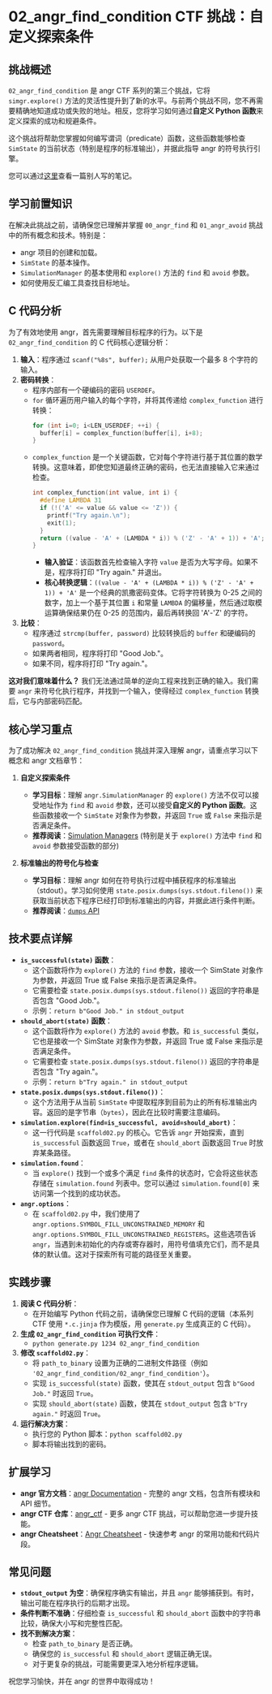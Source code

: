 # 02_angr_find_condition CTF 挑战：自定义探索条件

## 挑战概述

`02_angr_find_condition` 是 angr CTF 系列的第三个挑战，它将 `simgr.explore()` 方法的灵活性提升到了新的水平。与前两个挑战不同，您不再需要精确地知道成功或失败的地址。相反，您将学习如何通过**自定义 Python 函数**来定义探索的成功和规避条件。

这个挑战将帮助您掌握如何编写谓词（predicate）函数，这些函数能够检查 `SimState` 的当前状态（特别是程序的标准输出），并据此指导 angr 的符号执行引擎。

您可以通过[这里](https://www.tjc.im/reverse_engineering/angr_ctf/02_angr_find_condition/)查看一篇别人写的笔记。

## 学习前置知识

在解决此挑战之前，请确保您已理解并掌握 `00_angr_find` 和 `01_angr_avoid` 挑战中的所有概念和技术。特别是：

*   angr 项目的创建和加载。
*   `SimState` 的基本操作。
*   `SimulationManager` 的基本使用和 `explore()` 方法的 `find` 和 `avoid` 参数。
*   如何使用反汇编工具查找目标地址。

## C 代码分析

为了有效地使用 angr，首先需要理解目标程序的行为。以下是 `02_angr_find_condition` 的 C 代码核心逻辑分析：

1.  **输入**：程序通过 `scanf("%8s", buffer);` 从用户处获取一个最多 8 个字符的输入。
2.  **密码转换**：
    *   程序内部有一个硬编码的密码 `USERDEF`。
    *   `for` 循环遍历用户输入的每个字符，并将其传递给 `complex_function` 进行转换：
        ```c
        for (int i=0; i<LEN_USERDEF; ++i) {
          buffer[i] = complex_function(buffer[i], i+8);
        }
        ```
    *   `complex_function` 是一个关键函数，它对每个字符进行基于其位置的数学转换。这意味着，即使您知道最终正确的密码，也无法直接输入它来通过检查。
        ```c
        int complex_function(int value, int i) {
          #define LAMBDA 31
          if (!('A' <= value && value <= 'Z')) {
            printf("Try again.\n");
            exit(1);
          }
          return ((value - 'A' + (LAMBDA * i)) % ('Z' - 'A' + 1)) + 'A';
        }
        ```
        *   **输入验证**：该函数首先检查输入字符 `value` 是否为大写字母。如果不是，程序将打印 "Try again." 并退出。
        *   **核心转换逻辑**：`((value - 'A' + (LAMBDA * i)) % ('Z' - 'A' + 1)) + 'A'` 是一个经典的凯撒密码变体。它将字符转换为 0-25 之间的数字，加上一个基于其位置 `i` 和常量 `LAMBDA` 的偏移量，然后通过取模运算确保结果仍在 0-25 的范围内，最后再转换回 'A'-'Z' 的字符。
3.  **比较**：
    *   程序通过 `strcmp(buffer, password)` 比较转换后的 `buffer` 和硬编码的 `password`。
    *   如果两者相同，程序将打印 "Good Job."。
    *   如果不同，程序将打印 "Try again."。

**这对我们意味着什么？**
我们无法通过简单的逆向工程来找到正确的输入。我们需要 `angr` 来符号化执行程序，并找到一个输入，使得经过 `complex_function` 转换后，它与内部密码匹配。

## 核心学习重点

为了成功解决 `02_angr_find_condition` 挑战并深入理解 angr，请重点学习以下概念和 angr 文档章节：

1.  **自定义探索条件**
    *   **学习目标**：理解 `angr.SimulationManager` 的 `explore()` 方法不仅可以接受地址作为 `find` 和 `avoid` 参数，还可以接受**自定义的 Python 函数**。这些函数接收一个 `SimState` 对象作为参数，并返回 `True` 或 `False` 来指示是否满足条件。
    *   **推荐阅读**：[Simulation Managers](https://docs.angr.io/en/latest/core-concepts/pathgroups.html#simple-exploration) (特别是关于 `explore()` 方法中 `find` 和 `avoid` 参数接受函数的部分)

2.  **标准输出的符号化与检查**
    *   **学习目标**：理解 angr 如何在符号执行过程中捕获程序的标准输出（stdout）。学习如何使用 `state.posix.dumps(sys.stdout.fileno())` 来获取当前状态下程序已经打印到标准输出的内容，并据此进行条件判断。
    *   **推荐阅读**：[`dumps` API](https://docs.angr.io/en/latest/api.html#angr.state_plugins.SimSystemPosix.dumps)

## 技术要点详解

*   **`is_successful(state)` 函数**：
    *   这个函数将作为 `explore()` 方法的 `find` 参数，接收一个 SimState 对象作为参数，并返回 True 或 False 来指示是否满足条件。
    *   它需要检查 `state.posix.dumps(sys.stdout.fileno())` 返回的字符串是否包含 "Good Job."。
    *   示例：`return b"Good Job." in stdout_output`
*   **`should_abort(state)` 函数**：
    *   这个函数将作为 `explore()` 方法的 `avoid` 参数。和 `is_successful` 类似，它也是接收一个 SimState 对象作为参数，并返回 True 或 False 来指示是否满足条件。
    *   它需要检查 `state.posix.dumps(sys.stdout.fileno())` 返回的字符串是否包含 "Try again."。
    *   示例：`return b"Try again." in stdout_output`
*   **`state.posix.dumps(sys.stdout.fileno())`**：
    *   这个方法用于从当前 `SimState` 中提取程序到目前为止的所有标准输出内容。返回的是字节串（`bytes`），因此在比较时需要注意编码。
*   **`simulation.explore(find=is_successful, avoid=should_abort)`**：
    *   这一行代码是 `scaffold02.py` 的核心。它告诉 `angr` 开始探索，直到 `is_successful` 函数返回 `True`，或者在 `should_abort` 函数返回 `True` 时放弃某条路径。
*   **`simulation.found`**：
    *   当 `explore()` 找到一个或多个满足 `find` 条件的状态时，它会将这些状态存储在 `simulation.found` 列表中。您可以通过 `simulation.found[0]` 来访问第一个找到的成功状态。
*   **`angr.options`**：
    *   在 `scaffold02.py` 中，我们使用了 `angr.options.SYMBOL_FILL_UNCONSTRAINED_MEMORY` 和 `angr.options.SYMBOL_FILL_UNCONSTRAINED_REGISTERS`。这些选项告诉 `angr`，当遇到未初始化的内存或寄存器时，用符号值填充它们，而不是具体的默认值。这对于探索所有可能的路径至关重要。

## 实践步骤

1.  **阅读 C 代码分析**：
    *   在开始编写 Python 代码之前，请确保您已理解 C 代码的逻辑（本系列 CTF 使用 `*.c.jinja` 作为模版，用 `generate.py` 生成真正的 C 代码）。
2.  **生成 `02_angr_find_condition` 可执行文件**：
    *   `python generate.py 1234 02_angr_find_condition`
3.  **修改 `scaffold02.py`**：
    *   将 `path_to_binary` 设置为正确的二进制文件路径（例如 `'02_angr_find_condition/02_angr_find_condition'`）。
    *   实现 `is_successful(state)` 函数，使其在 `stdout_output` 包含 `b"Good Job."` 时返回 `True`。
    *   实现 `should_abort(state)` 函数，使其在 `stdout_output` 包含 `b"Try again."` 时返回 `True`。
4.  **运行解决方案**：
    *   执行您的 Python 脚本：`python scaffold02.py`
    *   脚本将输出找到的密码。

## 扩展学习

*   **angr 官方文档**：[angr Documentation](https://docs.angr.io/en/latest.md) - 完整的 angr 文档，包含所有模块和 API 细节。
*   **angr CTF 仓库**：[angr_ctf](https://github.com/jakespringer/angr_ctf) - 更多 angr CTF 挑战，可以帮助您进一步提升技能。
*   **angr Cheatsheet**：[Angr Cheatsheet](https://docs.angr.io/en/latest/appendix/cheatsheet.html) - 快速参考 angr 的常用功能和代码片段。

## 常见问题

*   **`stdout_output` 为空**：确保程序确实有输出，并且 `angr` 能够捕获到。有时，输出可能在程序执行的后期才出现。
*   **条件判断不准确**：仔细检查 `is_successful` 和 `should_abort` 函数中的字符串比较，确保大小写和完整性匹配。
*   **找不到解决方案**：
    *   检查 `path_to_binary` 是否正确。
    *   确保您的 `is_successful` 和 `should_abort` 逻辑正确无误。
    *   对于更复杂的挑战，可能需要更深入地分析程序逻辑。

祝您学习愉快，并在 angr 的世界中取得成功！
